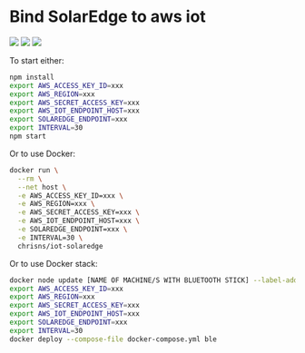 # Bind SolarEdge to aws iot
[![](https://images.microbadger.com/badges/image/chrisns/iot-solaredge.svg)](https://microbadger.com/images/chrisns/iot-solaredge "Get your own image badge on microbadger.com")
[![](https://images.microbadger.com/badges/version/chrisns/iot-solaredge.svg)](https://microbadger.com/images/chrisns/iot-solaredge "Get your own version badge on microbadger.com")
[![](https://images.microbadger.com/badges/commit/chrisns/iot-solaredge.svg)](https://microbadger.com/images/chrisns/iot-solaredge "Get your own commit badge on microbadger.com")


To start either:
```bash
npm install
export AWS_ACCESS_KEY_ID=xxx
export AWS_REGION=xxx
export AWS_SECRET_ACCESS_KEY=xxx
export AWS_IOT_ENDPOINT_HOST=xxx
export SOLAREDGE_ENDPOINT=xxx
export INTERVAL=30
npm start
```

Or to use Docker:
```bash
docker run \
  --rm \
  --net host \
  -e AWS_ACCESS_KEY_ID=xxx \
  -e AWS_REGION=xxx \
  -e AWS_SECRET_ACCESS_KEY=xxx \
  -e AWS_IOT_ENDPOINT_HOST=xxx \
  -e SOLAREDGE_ENDPOINT=xxx \
  -e INTERVAL=30 \
  chrisns/iot-solaredge
```

Or to use Docker stack:
```bash
docker node update [NAME OF MACHINE/S WITH BLUETOOTH STICK] --label-add bluetooth=true
export AWS_ACCESS_KEY_ID=xxx
export AWS_REGION=xxx
export AWS_SECRET_ACCESS_KEY=xxx
export AWS_IOT_ENDPOINT_HOST=xxx
export SOLAREDGE_ENDPOINT=xxx
export INTERVAL=30
docker deploy --compose-file docker-compose.yml ble
```